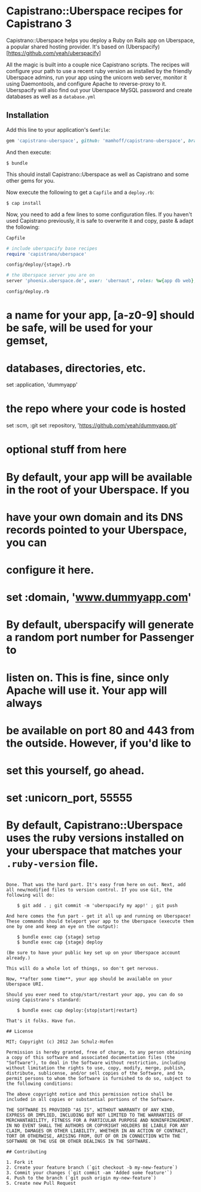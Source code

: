 # Capistrano::Uberspace recipes for Capistrano 3

Capistrano::Uberspace helps you deploy a Ruby on Rails app on Uberspace, a popular shared hosting provider. It's based on (Uberspacify)[https://github.com/yeah/uberspacify]

All the magic is built into a couple nice Capistrano scripts. The recipes will configure your path to use a recent ruby version as installed by the friendly Uberspace admins, run your app using the unicorn web server, monitor it using Daemontools, and configure Apache to reverse-proxy to it. Uberspacify will also find out your Uberspace MySQL password and create databases as well as a `database.yml`

## Installation

Add this line to your application's `Gemfile`:

```ruby
gem 'capistrano-uberspace', github: 'mamhoff/capistrano-uberspace', branch: 'master', group: :development
```

And then execute:

    $ bundle

This should install Capistrano::Uberspace as well as Capistrano and some other gems for you.

Now execute the following to get a `Capfile` and a `deploy.rb`:

    $ cap install

Now, you need to add a few lines to some configuration files. If you haven't used Capistrano previously, it is safe to overwrite it and copy, paste & adapt the following:

`Capfile`
```ruby
# include uberspacify base recipes
require 'capistrano/uberspace'
```

`config/deploy/{stage}.rb`
```ruby
# the Uberspace server you are on
server 'phoenix.uberspace.de', user: 'ubernaut', roles: %w{app db web}, my_property: :my_value
```

`config/deploy.rb`
# a name for your app, [a-z0-9] should be safe, will be used for your gemset,
# databases, directories, etc.
set :application, 'dummyapp'

# the repo where your code is hosted
set :scm, :git
set :repository, 'https://github.com/yeah/dummyapp.git'

# optional stuff from here

# By default, your app will be available in the root of your Uberspace. If you
# have your own domain and its DNS records pointed to your Uberspace, you can
# configure it here.
# set :domain, 'www.dummyapp.com'

# By default, uberspacify will generate a random port number for Passenger to
# listen on. This is fine, since only Apache will use it. Your app will always
# be available on port 80 and 443 from the outside. However, if you'd like to
# set this yourself, go ahead.
# set :unicorn_port, 55555

# By default, Capistrano::Uberspace uses the ruby versions installed on your uberspace that matches your `.ruby-version` file.
```

Done. That was the hard part. It's easy from here on out. Next, add all new/modified files to version control. If you use Git, the following will do:

    $ git add . ; git commit -m 'uberspacify my app!' ; git push

And here comes the fun part - get it all up and running on Uberspace! These commands should teleport your app to the Uberspace (execute them one by one and keep an eye on the output):

    $ bundle exec cap {stage} setup
    $ bundle exec cap {stage} deploy

(Be sure to have your public key set up on your Uberspace account already.)

This will do a whole lot of things, so don't get nervous.

Now, **after some time**, your app should be available on your Uberspace URI.

Should you ever need to stop/start/restart your app, you can do so using Capistrano's standard:

    $ bundle exec cap deploy:{stop|start|restart}

That's it folks. Have fun.

## License

MIT; Copyright (c) 2012 Jan Schulz-Hofen

Permission is hereby granted, free of charge, to any person obtaining a copy of this software and associated documentation files (the "Software"), to deal in the Software without restriction, including without limitation the rights to use, copy, modify, merge, publish, distribute, sublicense, and/or sell copies of the Software, and to permit persons to whom the Software is furnished to do so, subject to the following conditions:

The above copyright notice and this permission notice shall be included in all copies or substantial portions of the Software.

THE SOFTWARE IS PROVIDED "AS IS", WITHOUT WARRANTY OF ANY KIND, EXPRESS OR IMPLIED, INCLUDING BUT NOT LIMITED TO THE WARRANTIES OF MERCHANTABILITY, FITNESS FOR A PARTICULAR PURPOSE AND NONINFRINGEMENT. IN NO EVENT SHALL THE AUTHORS OR COPYRIGHT HOLDERS BE LIABLE FOR ANY CLAIM, DAMAGES OR OTHER LIABILITY, WHETHER IN AN ACTION OF CONTRACT, TORT OR OTHERWISE, ARISING FROM, OUT OF OR IN CONNECTION WITH THE SOFTWARE OR THE USE OR OTHER DEALINGS IN THE SOFTWARE.

## Contributing

1. Fork it
2. Create your feature branch (`git checkout -b my-new-feature`)
3. Commit your changes (`git commit -am 'Added some feature'`)
4. Push to the branch (`git push origin my-new-feature`)
5. Create new Pull Request
